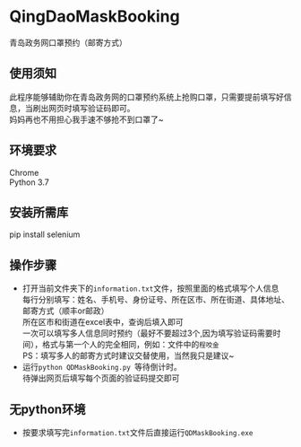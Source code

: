 # QingDaoMaskBooking
青岛政务网口罩预约（邮寄方式）	

## 使用须知
此程序能够辅助你在青岛政务网的口罩预约系统上抢购口罩，只需要提前填写好信息，当刷出网页时填写验证码即可。<br>
妈妈再也不用担心我手速不够抢不到口罩了~

## 环境要求
 Chrome <br>
 Python 3.7

## 安装所需库
 pip install selenium

## 操作步骤 
* 打开当前文件夹下的`information.txt`文件，按照里面的格式填写个人信息 <br>
每行分别填写：姓名、手机号、身份证号、所在区市、所在街道、具体地址、邮寄方式（顺丰or邮政） <br>
所在区市和街道在excel表中，查询后填入即可<br>
一次可以填写多人信息同时预约（最好不要超过3个,因为填写验证码需要时间），格式与第一个人的完全相同，例如：文件中的`程咬金`<br>
PS：填写多人的邮寄方式时建议交替使用，当然我只是建议~ <br>
* 运行`python QDMaskBooking.py `等待倒计时。<br>
待弹出网页后填写每个页面的验证码提交即可<br> 

## 无python环境
* 按要求填写完`information.txt`文件后直接运行`QDMaskBooking.exe`
